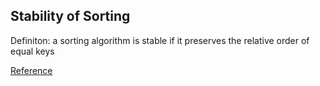 ## Stability of Sorting ##

Definiton: a sorting algorithm is stable if it preserves the relative order of equal keys

[Reference](https://en.wikipedia.org/wiki/Sorting_algorithm#Stability)
